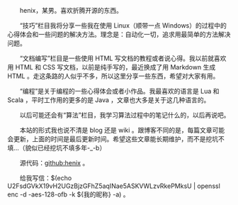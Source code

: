 　　henix，某男。喜欢折腾开源的东西。

　　“技巧”栏目我将分享一些我在使用 Linux（顺带一点 Windows）的过程中的心得体会和一些问题的解决方法。理念是：自动化一切，追求用最简单的方法解决问题。

　　“文档编写”栏目是一些使用 HTML 写文档的教程或者说心得。我以前就喜欢用 HTML 和 CSS 写文档，以前是纯手写的，最近换成了用 Markdown 生成 HTML 。走这条路的人似乎不多，所以这里分享一些东西，希望对大家有用。

　　“编程”是关于编程的一些心得体会或者小作品。我最喜欢的语言是 Lua 和 Scala ，平时工作用的更多的是 Java ，文章也大多是关于这几种语言的。

　　以后可能还会有“算法”栏目，我学习算法过程中的笔记什么的，以后再说吧。

　　本站的形式我也说不清是 blog 还是 wiki 。跟博客不同的是，每篇文章可能会更新，上面的时间是最后更新时间。希望这些文章能长期维护，而不是挖坑不填...（貌似已经挖坑不填多年-_-b）

　　源代码：[github:henix](https://github.com/henix) 。

　　给我写信：$(echo U2FsdGVkX19vH2UGzBjzGFhZ5aqINae5ASKVWLzvRkePMksU | openssl enc -d -aes-128-ofb -k ${我的昵称} -a) 。
